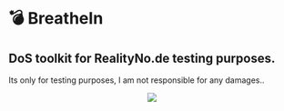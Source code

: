 # :bomb: BreatheIn
## DoS toolkit for RealityNo.de testing purposes.
Its only for testing purposes, I am not responsible for any damages..


<p align="center">
  <img src="https://i.ibb.co/rFct6QX/LOGO.png">
</p>
